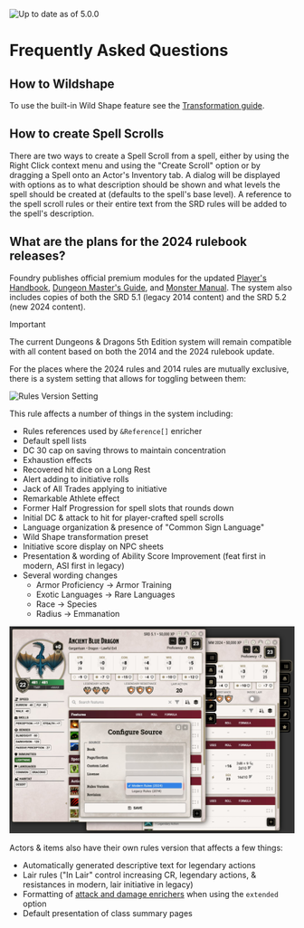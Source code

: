 ![Up to date as of 5.0.0](https://img.shields.io/static/v1?label=dnd5e&message=5.0.0&color=informational)

# Frequently Asked Questions

## How to Wildshape
To use the built-in Wild Shape feature see the [Transformation guide](Transformation.md).

## How to create Spell Scrolls
There are two ways to create a Spell Scroll from a spell, either by using the Right Click context menu and using the "Create Scroll" option or by dragging a Spell onto an Actor's Inventory tab. A dialog will be displayed with options as to what description should be shown and what levels the spell should be created at (defaults to the spell's base level). A reference to the spell scroll rules or their entire text from the SRD rules will be added to the spell's description.

## What are the plans for the 2024 rulebook releases?
Foundry publishes official premium modules for the updated [Player's Handbook](http://foundryvtt.com/packages/dnd-players-handbook), [Dungeon Master's Guide](https://foundryvtt.com/packages/dnd-dungeon-masters-guide), and [Monster Manual](https://foundryvtt.com/packages/dnd-monster-manual). The system also includes copies of both the SRD 5.1 (legacy 2014 content) and the SRD 5.2 (new 2024 content).

> [!IMPORTANT]
> The current Dungeons & Dragons 5th Edition system will remain compatible with all content based on both the 2014 and the 2024 rulebook update.

For the places where the 2024 rules and 2014 rules are mutually exclusive, there is a system setting that allows for toggling between them:

![Rules Version Setting](https://raw.githubusercontent.com/foundryvtt/dnd5e/publish-wiki/wiki/images/settings/rules-version.jpg)

This rule affects a number of things in the system including:
 - Rules references used by `&Reference[]` enricher
 - Default spell lists
 - DC 30 cap on saving throws to maintain concentration
 - Exhaustion effects
 - Recovered hit dice on a Long Rest
 - Alert adding to initiative rolls
 - Jack of All Trades applying to initiative
 - Remarkable Athlete effect
 - Former Half Progression for spell slots that rounds down
 - Initial DC & attack to hit for player-crafted spell scrolls
 - Language organization & presence of "Common Sign Language"
 - Wild Shape transformation preset
 - Initiative score display on NPC sheets
 - Presentation & wording of Ability Score Improvement (feat first in modern, ASI first in legacy)
 - Several wording changes
   - Armor Proficiency -> Armor Training
   - Exotic Languages -> Rare Languages
   - Race -> Species
   - Radius -> Emmanation

![NPC Rules Version](https://raw.githubusercontent.com/foundryvtt/dnd5e/publish-wiki/wiki/images/settings/npc-rules-version.jpg)

Actors & items also have their own rules version that affects a few things:
 - Automatically generated descriptive text for legendary actions
 - Lair rules ("In Lair" control increasing CR, legendary actions, & resistances in modern, lair initiative in legacy)
 - Formatting of [attack and damage enrichers](Enrichers.md) when using the `extended` option
 - Default presentation of class summary pages
